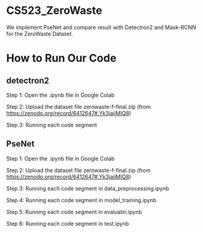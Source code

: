 # CS523_ZeroWaste

We implement PseNet and compare result with Detectron2 and Mask-RCNN for the ZeroWaste Dataset.

# How to Run Our Code
## detectron2

Step 1: Open the .ipynb file in Google Colab

Step 2: Upload the dataset file zerowaste-f-final.zip (from https://zenodo.org/record/6412647#.Yk3jaijMIQ8)

Step 3: Running each code segment

## PseNet

Step 1: Open the .ipynb file in Google Colab

Step 2: Upload the dataset file zerowaste-f-final.zip (from https://zenodo.org/record/6412647#.Yk3jaijMIQ8)

Step 3: Running each code segment in data_preprocessing.ipynb

Step 4: Running each code segment in model_training.ipynb

Step 5: Running each code segment in evaluatin.ipynb

Step 6: Running each code segment in test.ipynb
